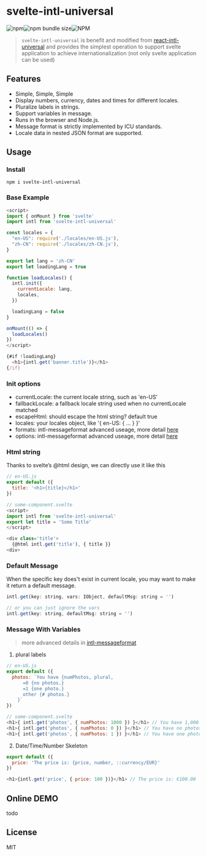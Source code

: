 # svelte-intl-universal

![npm](https://img.shields.io/npm/dw/svelte-intl-universal)![npm bundle size](https://img.shields.io/bundlephobia/minzip/svelte-intl-universal)![NPM](https://img.shields.io/npm/l/svelte-intl-universal)


> `svelte-intl-universal` is benefit and modified from [react-intl-universal](https://github.com/alibaba/react-intl-universal) and provides the simplest operation to support svelte application to achieve internationalization (not only svelte application can be used)

## Features

- Simple, Simple, Simple
- Display numbers, currency, dates and times for different locales.
- Pluralize labels in strings.
- Support variables in message.
- Runs in the browser and Node.js.
- Message format is strictly implemented by ICU standards.
- Locale data in nested JSON format are supported.

## Usage

### Install

```shell
npm i svelte-intl-universal
```

### Base Example
```js
<script>
import { onMount } from 'svelte'
import intl from 'svelte-intl-universal'

const locales = {
  "en-US": require('./locales/en-US.js'),
  "zh-CN": require('./locales/zh-CN.js'),
}

export let lang = 'zh-CN'
export let loadingLang = true

function loadLocales() {
  intl.init({
    currentLocale: lang,
    locales,
  })

  loadingLang = false
}

onMount(() => {
  loadLocales()
})
</script>

{#if !loadingLang}
  <h1>{intl.get('banner.title')}</h1>
{/if}
```

### Init options

- currentLocale: the current locale string, such as 'en-US'
- fallbackLocale: a fallback locale string used when no currentLocale matched
- escapeHtml: should escape the html string? default true
- locales: your locales object, like '{ en-US: { ... } }'
- formats: intl-messageformat advanced useage, more detail [here](https://formatjs.io/docs/intl-messageformat)
- options: intl-messageformat advanced useage, more detail [here](https://formatjs.io/docs/intl-messageformat)

### Html string

Thanks to svelte’s @html design, we can directly use it like this

```js
// en-US.js
export default ({
  title: '<h1>{title}</h1>'
})

// some-component.svelte
<script>
import intl from 'svelte-intl-universal'
export let title = 'Some Title'
</script>

<div class='title'>
  {@html intl.get('title'), { title }}
<div>
```

### Default Message

When the specific key does't exist in current locale, you may want to make it return a default message.

```js
intl.get(key: string, vars: IObject, defaultMsg: string = '')

// or you can just ignore the vars
intl.get(key: string, defaultMsg: string = '')
```

### Message With Variables

> more advanced details in [intl-messageformat](https://formatjs.io/docs/intl-messageformat)

1. plural labels

```js
// en-US.js
export default ({
  photos: `You have {numPhotos, plural,
      =0 {no photos.}
      =1 {one photo.}
      other {# photos.}
    }`
})

// some-component.svelte
<h1>{ intl.get('photos', { numPhotos: 1000 }) }</h1> // You have 1,000 photos.
<h1>{ intl.get('photos', { numPhotos: 0 }) }</h1> // You have no photos.
<h1>{ intl.get('photos', { numPhotos: 1 }) }</h1> // You have one photos.
```

2. Date/Time/Number Skeleton

```js
export default ({
  price: 'The price is: {price, number, ::currency/EUR}'
})

<h1>{intl.get('price', { price: 100 })}</h1> // The price is: €100.00
```

## Online DEMO

todo


## License

MIT
